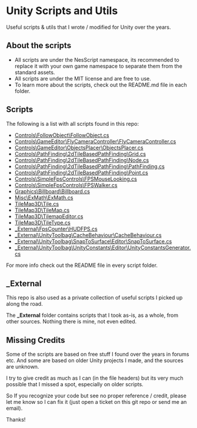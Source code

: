
# Unity Scripts and Utils

Useful scripts & utils that I wrote / modified for Unity over the years.

## About the scripts

- All scripts are under the NesScript namespace, its recommended to replace it with your own game namespace to separate them from the standard assets.
- All scripts are under the MIT license and are free to use.
- To learn more about the scripts, check out the README.md file in each folder.

## Scripts

The following is a list with all scripts found in this repo:

- [Controls\FollowObject\FollowObject.cs](Controls/FollowObject)
- [Controls\GameEditor\FlyCameraController\FlyCameraController.cs](Controls/GameEditor/FlyCameraController)
- [Controls\GameEditor\ObjectsPlacer\ObjectsPlacer.cs](Controls/GameEditor/ObjectsPlacer)
- [Controls\PathFinding\2dTileBasedPathFinding\Grid.cs](Controls/PathFinding/2dTileBasedPathFinding)
- [Controls\PathFinding\2dTileBasedPathFinding\Node.cs](Controls/PathFinding/2dTileBasedPathFinding)
- [Controls\PathFinding\2dTileBasedPathFinding\PathFinding.cs](Controls/PathFinding/2dTileBasedPathFinding)
- [Controls\PathFinding\2dTileBasedPathFinding\Point.cs](Controls/PathFinding/2dTileBasedPathFinding)
- [Controls\SimpleFpsControls\FPSMouseLooking.cs](Controls/SimpleFpsControls)
- [Controls\SimpleFpsControls\FPSWalker.cs](Controls/SimpleFpsControls)
- [Graphics\Billboard\Billboard.cs](Graphics/Billboard)
- [Misc\ExMath\ExMath.cs](Misc/ExMath)
- [TileMap3D\Tile.cs](TileMap3D)
- [TileMap3D\TileMap.cs](TileMap3D)
- [TileMap3D\TilemapEditor.cs](TileMap3D)
- [TileMap3D\TileType.cs](TileMap3D)
- [_External\FpsCounter\HUDFPS.cs](_External/FpsCounter)
- [_External\UnityToolbag\CacheBehaviour\CacheBehaviour.cs](_External/UnityToolbag/CacheBehaviour)
- [_External\UnityToolbag\SnapToSurface\Editor\SnapToSurface.cs](_External/UnityToolbag/SnapToSurface/Editor)
- [_External\UnityToolbag\UnityConstants\Editor\UnityConstantsGenerator.cs](_External/UnityToolbag/UnityConstants/Editor)


For more info check out the README file in every script folder.

## _External

This repo is also used as a private collection of useful scripts I picked up along the road.

The **_External** folder contains scripts that I took as-is, as a whole, from other sources.
Nothing there is mine, not even edited.

## Missing Credits

Some of the scripts are based on free stuff I found over the years in forums etc. And some are based on older Unity projects I made, and the sources are unknown.

I try to give credit as much as I can (in the file headers) but its very much possible that I missed a spot, especially on older scripts.

So If you recognize your code but see no proper reference / credit, please let me know so I can fix it (just open a ticket on this git repo or send me an email).

Thanks!

